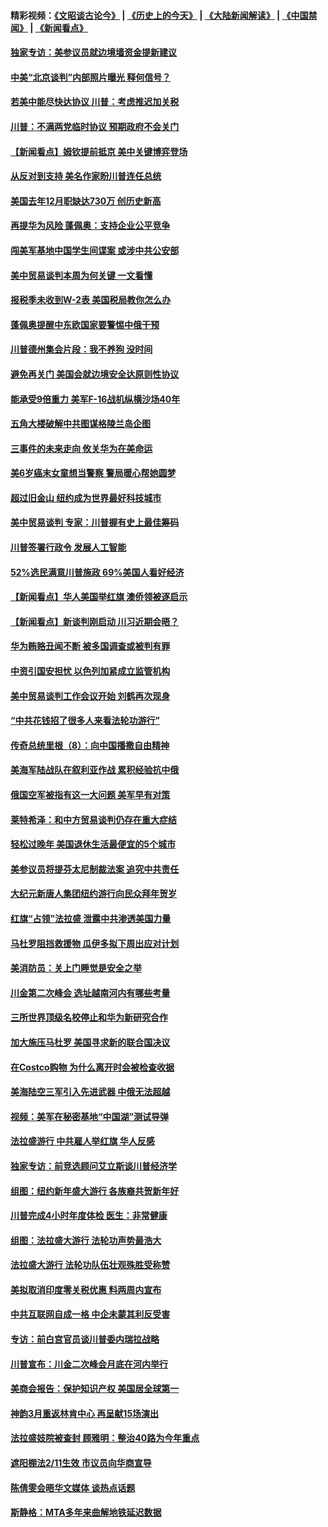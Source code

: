 #### 精彩视频：[《文昭谈古论今》](http://45.76.195.252/wenzhao) | [《历史上的今天》](http://45.76.195.252/today-in-history) | [《大陆新闻解读》](http://45.76.195.252/ntdtv-comedy) | [《中国禁闻》](http://45.76.195.252/ntdtv-news) | [《新闻看点》](http://45.76.195.252/news-insight) 

 #### [独家专访：美参议员就边境墙资金提新建议](../pages/nsc412/n11040426.md?t=02130031) 

#### [中美“北京谈判”内部照片曝光 释何信号？](../pages/nsc412/n11040032.md?t=02130031) 

#### [若美中能尽快达协议 川普：考虑推迟加关税](../pages/nsc412/n11040298.md?t=02130031) 

#### [川普：不满两党临时协议 预期政府不会关门](../pages/nsc412/n11040382.md?t=02130031) 

#### [【新闻看点】姆钦提前抵京 美中关键博弈登场](../pages/nsc412/n11040007.md?t=02130031) 

#### [从反对到支持 美名作家盼川普连任总统](../pages/nsc412/n11040403.md?t=02130031) 

#### [美国去年12月职缺达730万 创历史新高](../pages/nsc412/n11040252.md?t=02130031) 

#### [再提华为风险 蓬佩奥：支持企业公平竞争](../pages/nsc412/n11040198.md?t=02130031) 

#### [闯美军基地中国学生间谍案 或涉中共公安部](../pages/nsc412/n11040083.md?t=02130031) 

#### [美中贸易谈判本周为何关键 一文看懂](../pages/nsc412/n11040025.md?t=02130031) 

#### [报税季未收到W-2表 美国税局教你怎么办](../pages/nsc412/n11040031.md?t=02130031) 

#### [蓬佩奥提醒中东欧国家要警惕中俄干预](../pages/nsc412/n11039745.md?t=02130031) 

#### [川普德州集会片段：我不养狗 没时间](../pages/nsc412/n11039218.md?t=02130031) 

#### [避免再关门 美国会就边境安全达原则性协议](../pages/nsc412/n11039556.md?t=02130031) 

#### [能承受9倍重力 美军F-16战机纵横沙场40年](../pages/nsc412/n11039432.md?t=02130031) 

#### [五角大楼破解中共图谋格陵兰岛企图](../pages/nsc412/n11038368.md?t=02130031) 

#### [三事件的未来走向 攸关华为在美命运](../pages/nsc412/n11038473.md?t=02130031) 

#### [美6岁癌末女童想当警察 警局暖心帮她圆梦](../pages/nsc412/n11039117.md?t=02130031) 

#### [超过旧金山 纽约成为世界最好科技城市](../pages/nsc412/n11038537.md?t=02130031) 

#### [美中贸易谈判 专家：川普握有史上最佳筹码](../pages/nsc412/n11038534.md?t=02130031) 

#### [川普签署行政令 发展人工智能](../pages/nsc412/n11038189.md?t=02130031) 

#### [52%选民满意川普施政 69%美国人看好经济](../pages/nsc412/n11038428.md?t=02130031) 

#### [【新闻看点】华人美国举红旗 澳侨领被逐启示](../pages/nsc412/n11038210.md?t=02130031) 

#### [【新闻看点】新谈判刚启动 川习近期会晤？](../pages/nsc412/n11037934.md?t=02130031) 

#### [华为贿赂丑闻不断 被多国调查或被判有罪](../pages/nsc412/n11038028.md?t=02130031) 

#### [中资引国安担忧 以色列加紧成立监管机构](../pages/nsc412/n11037999.md?t=02130031) 

#### [美中贸易谈判工作会议开始 刘鹤再次现身](../pages/nsc412/n11037952.md?t=02130031) 

#### [“中共花钱招了很多人来看法轮功游行”](../pages/nsc412/n11035086.md?t=02130031) 

#### [传奇总统里根（8）：向中国播撒自由精神](../pages/nsc412/n11031942.md?t=02130031) 

#### [美海军陆战队在叙利亚作战 累积经验抗中俄](../pages/nsc412/n11037435.md?t=02130031) 

#### [俄国空军被指有这一大问题 美军早有对策](../pages/nsc412/n11036963.md?t=02130031) 

#### [莱特希泽：和中方贸易谈判仍存在重大症结](../pages/nsc412/n11036185.md?t=02130031) 

#### [轻松过晚年 美国退休生活最便宜的5个城市](../pages/nsc412/n11029797.md?t=02130031) 

#### [美参议员将提芬太尼制裁法案 追究中共责任](../pages/nsc412/n11036127.md?t=02130031) 

#### [大纪元新唐人集团纽约游行向民众拜年贺岁](../pages/nsc412/n11036091.md?t=02130031) 

#### [红旗“占领”法拉盛 泄露中共渗透美国力量](../pages/nsc412/n11035177.md?t=02130031) 

#### [马杜罗阻挡救援物 瓜伊多拟下周出应对计划](../pages/nsc412/n11035966.md?t=02130031) 

#### [美消防员：关上门睡觉是安全之举](../pages/nsc412/n11035932.md?t=02130031) 

#### [川金第二次峰会 选址越南河内有哪些考量](../pages/nsc412/n11034808.md?t=02130031) 

#### [三所世界顶级名校停止和华为新研究合作](../pages/nsc412/n11034829.md?t=02130031) 

#### [加大施压马杜罗 美国寻求新的联合国决议](../pages/nsc412/n11035619.md?t=02130031) 

#### [在Costco购物 为什么离开时会被检查收据](../pages/nsc412/n11029636.md?t=02130031) 

#### [美海陆空三军引入先进武器 中俄无法超越](../pages/nsc412/n11019720.md?t=02130031) 

#### [视频：美军在秘密基地“中国湖”测试导弹](../pages/nsc412/n11035439.md?t=02130031) 

#### [法拉盛游行 中共雇人举红旗 华人反感](../pages/nsc412/n11035206.md?t=02130031) 

#### [独家专访：前竞选顾问艾立斯谈川普经济学](../pages/nsc412/n11034992.md?t=02130031) 

#### [组图：纽约新年盛大游行 各族裔共贺新年好](../pages/nsc412/n11034920.md?t=02130031) 

#### [川普完成4小时年度体检 医生：非常健康](../pages/nsc412/n11034715.md?t=02130031) 

#### [组图：法拉盛大游行 法轮功声势最浩大](../pages/nsc412/n11034814.md?t=02130031) 

#### [法拉盛大游行 法轮功队伍壮观殊胜受称赞](../pages/nsc412/n11034852.md?t=02130031) 

#### [美拟取消印度零关税优惠 料两周内宣布](../pages/nsc412/n11034785.md?t=02130031) 

#### [中共互联网自成一格 中企未蒙其利反受害](../pages/nsc412/n11034725.md?t=02130031) 

#### [专访：前白宫官员谈川普委内瑞拉战略](../pages/nsc412/n11032742.md?t=02130031) 

#### [川普宣布：川金二次峰会月底在河内举行](../pages/nsc412/n11034200.md?t=02130031) 

#### [美商会报告：保护知识产权 美国居全球第一](../pages/nsc412/n11033507.md?t=02130031) 

#### [神韵3月重返林肯中心 再呈献15场演出](../pages/nsc412/n11033703.md?t=02130031) 

#### [法拉盛妓院被查封 顾雅明：整治40路为今年重点](../pages/nsc412/n11033697.md?t=02130031) 

#### [遮阳棚法2/11生效 市议员向华商宣导](../pages/nsc412/n11033711.md?t=02130031) 

#### [陈倩雯会晤华文媒体 谈热点话题](../pages/nsc412/n11033718.md?t=02130031) 

#### [斯静格：MTA多年来曲解地铁延迟数据](../pages/nsc412/n11033725.md?t=02130031) 

